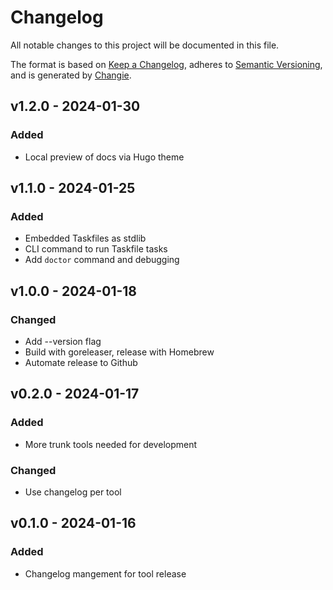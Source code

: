 # Changelog

All notable changes to this project will be documented in this file.

The format is based on [Keep a Changelog](https://keepachangelog.com/en/1.0.0/),
adheres to [Semantic Versioning](https://semver.org/spec/v2.0.0.html),
and is generated by [Changie](https://github.com/miniscruff/changie).

## v1.2.0 - 2024-01-30

### Added

- Local preview of docs via Hugo theme

## v1.1.0 - 2024-01-25

### Added

- Embedded Taskfiles as stdlib
- CLI command to run Taskfile tasks
- Add `doctor` command and debugging

## v1.0.0 - 2024-01-18

### Changed

- Add --version flag
- Build with goreleaser, release with Homebrew
- Automate release to Github

## v0.2.0 - 2024-01-17

### Added

- More trunk tools needed for development

### Changed

- Use changelog per tool

## v0.1.0 - 2024-01-16

### Added

- Changelog mangement for tool release
